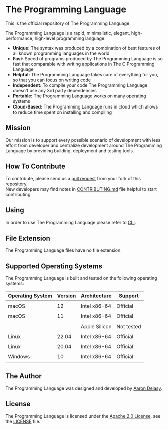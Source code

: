 # The Programming Language
This is the official repository of The Programming Language.

The Programming Language is a rapid, minimalistic, elegant, high-performance,
high-level programming language.
- **Unique:** The syntax was produced by a combination of best features of all
  known programming languages in the world
- **Fast:** Speed of programs produced by The Programming Language is so fast
  that comparable with writing applications in The C Programming Language
- **Helpful:** The Programming Language takes care of everything for you, so
  that you can focus on writing code
- **Independent:** To compile your code The Programming Language doesn't use
  any 3rd party dependencies
- **Portable:** The Programming Language works on
  [many](#supported-operating-systems) operating systems
- **Cloud-Based:** The Programming Language runs in cloud which allows to
  reduce time spent on installing and compiling

## Mission
Our mission is to support every possible scenario of development with less
effort from developer and centralize development around The Programming
Language by providing building, deployment and testing tools.

## How To Contribute
To contribute, please send us a [pull
request](https://github.com/thelang-io/the/compare) from your fork of this
repository. \
New developers may find notes in [CONTRIBUTING.md](CONTRIBUTING.md) file
helpful to start contributing.

## Using
In order to use The Programming Language please refer to
[CLI](https://github.com/thelang-io/cli).

## File Extension
The Programming Language files have no file extension.

## Supported Operating Systems
The Programming Language is built and tested on the following operating
systems:

| Operating System | Version           | Architecture      | Support          |
|:---------------- | ----------------- | ----------------- | ---------------- |
|                  |                   |                   |                  |
| macOS            | 12                | Intel x86-64      | Official         |
|                  |                   |                   |                  |
| macOS            | 11                | Intel x86-64      | Official         |
|                  |                   |                   |                  |
|                  |                   | Apple Silicon     | Not tested       |
|                  |                   |                   |                  |
| Linux            | 22.04             | Intel x86-64      | Official         |
|                  |                   |                   |                  |
| Linux            | 20.04             | Intel x86-64      | Official         |
|                  |                   |                   |                  |
| Windows          | 10                | Intel x86-64      | Official         |
|                  |                   |                   |                  |

## The Author
The Programming Language was designed and developed by
[Aaron Delasy](https://github.com/delasy).

## License
The Programming Language is licensed under the
[Apache 2.0 License][apache2-license], see the [LICENSE](LICENSE) file.

[apache2-license]: http://opensource.org/licenses/Apache-2.0
